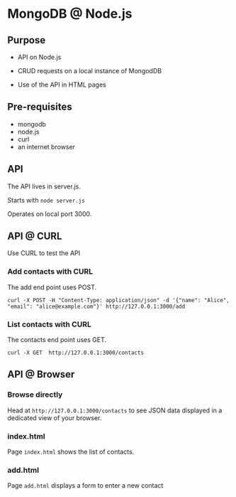 # MongoDB @ Node.js  #
## Purpose 
- API on Node.js

- CRUD requests on a local instance of MongodDB

- Use of the API in HTML pages
## Pre-requisites
- mongodb 
- node.js
- curl
- an internet browser

## API

The API lives in server.js.

Starts with `node server.js`

Operates on local port 3000.


## API @ CURL 
Use CURL to test the API

### Add contacts with CURL

The add end point uses POST.

```curl -X POST -H "Content-Type: application/json" -d '{"name": "Alice", "email": "alice@example.com"}' http://127.0.0.1:3000/add```


### List contacts with CURL

The contacts end point uses GET.

```curl -X GET  http://127.0.0.1:3000/contacts```

## API @ Browser

### Browse directly
Head at  `http://127.0.0.1:3000/contacts` to see JSON data displayed in a dedicated view of your browser.

### index.html
Page `index.html` shows the list of contacts.

### add.html
Page `add.html` displays a form to enter a new contact
